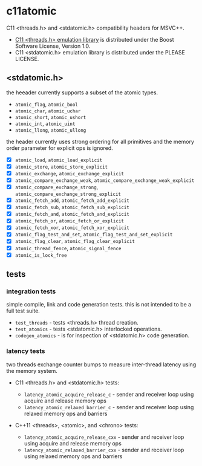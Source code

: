 # c11atomic

C11 <threads.h> and <stdatomic.h> compatibility headers for MSVC++.

- [C11 <threads.h> emulation library](https://cgit.freedesktop.org/mesa/mesa/log/include/c11)
is distributed under the Boost Software License, Version 1.0.
- C11 <stdatomic.h> emulation library is distributed under the PLEASE LICENSE.

## <stdatomic.h>

the heeader currently supports a subset of the atomic types.

- `atomic_flag`, `atomic_bool`
- `atomic_char`, `atomic_uchar`
- `atomic_short`, `atomic_ushort`
- `atomic_int`, `atomic_uint`
- `atomic_llong`, `atomic_ullong`

the header currently uses strong ordering for all primitives
and the memory order parameter for explicit ops is ignored.

- [x] `atomic_load`, `atomic_load_explicit`
- [x] `atomic_store`, `atomic_store_explicit`
- [x] `atomic_exchange`, `atomic_exchange_explicit`
- [x] `atomic_compare_exchange_weak`, `atomic_compare_exchange_weak_explicit`
- [x] `atomic_compare_exchange_strong`, `atomic_compare_exchange_strong_explicit`
- [x] `atomic_fetch_add`, `atomic_fetch_add_explicit`
- [x] `atomic_fetch_sub`, `atomic_fetch_sub_explicit`
- [x] `atomic_fetch_and`, `atomic_fetch_and_explicit`
- [x] `atomic_fetch_or`, `atomic_fetch_or_explicit`
- [x] `atomic_fetch_xor`, `atomic_fetch_xor_explicit`
- [x] `atomic_flag_test_and_set`, `atomic_flag_test_and_set_explicit`
- [x] `atomic_flag_clear`, `atomic_flag_clear_explicit`
- [x] `atomic_thread_fence`, `atomic_signal_fence`
- [x] `atomic_is_lock_free`

## tests

### integration tests

simple compile, link and code generation tests. this is not intended to be a full test suite.

- `test_threads` - tests <threads.h> thread creation.
- `test_atomics` - tests <stdatomic.h> interlocked operations.
- `codegen_atomics` - is for inspection of <stdatomic.h> code generation.

### latency tests

two threads exchange counter bumps to measure inter-thread latency using the memory system.

- C11 &lt;threads.h> and &lt;stdatomic.h> tests:
  - `latency_atomic_acquire_release_c` - sender and receiver loop using acquire and release memory ops
  - `latency_atomic_relaxed_barrier_c` - sender and receiver loop using relaxed memory ops and barriers

- C++11 &lt;threads>, &lt;atomic>, and &lt;chrono> tests:
  - `latency_atomic_acquire_release_cxx` - sender and receiver loop using acquire and release memory ops
  - `latency_atomic_relaxed_barrier_cxx` - sender and receiver loop using relaxed memory ops and barriers
